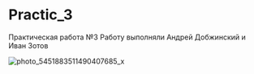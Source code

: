 # Practic_3
Практическая работа №3
Работу выполняли Андрей Добжинский и Иван Зотов






![photo_5451883511490407685_x](https://github.com/user-attachments/assets/0f4d45d4-0407-444d-85b0-1ae61db0ad66)
